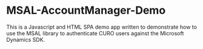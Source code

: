 # MSAL-AccountManager-Demo
This is a Javascript and HTML SPA demo app written to demonstrate how to use the MSAL library to authenticate CURO users against the Microsoft Dynamics SDK. 
